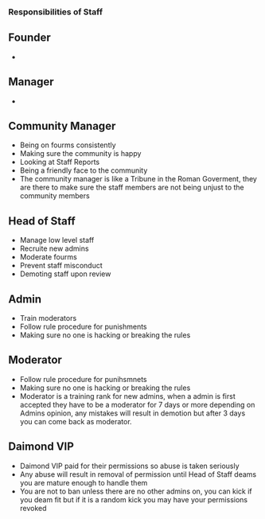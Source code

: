 ### Responsibilities of Staff

## Founder
- 

## Manager
-

## Community Manager
- Being on fourms consistently
- Making sure the community is happy
- Looking at Staff Reports
- Being a friendly face to the community
- The community manager is like a Tribune in the Roman Goverment, they are there to make sure the staff members are not being unjust to the community members

## Head of Staff
- Manage low level staff 
- Recruite new admins
- Moderate fourms
- Prevent staff misconduct
- Demoting staff upon review

## Admin
- Train moderators
- Follow rule procedure for punishments
- Making sure no one is hacking or breaking the rules

## Moderator
- Follow rule procedure for punihsmnets
- Making sure no one is hacking or breaking the rules
- Moderator is a training rank for new admins, when a admin is first accepted they have to be a moderator for 7 days or more depending on Admins opinion, any mistakes will result in demotion but after 3 days you can come back as moderator.

## Daimond VIP
- Daimond VIP paid for their permissions so abuse is taken seriously
- Any abuse will result in removal of permission until Head of Staff deams you are mature enough to handle them
- You are not to ban unless there are no other admins on, you can kick if you deam fit but if it is a random kick you may 
have your permissions revoked

